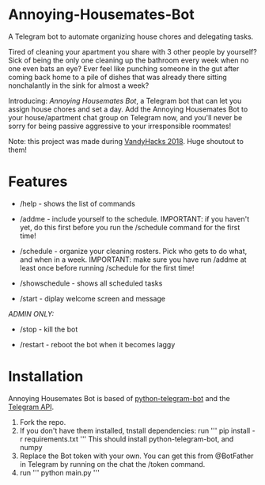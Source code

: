 # Annoying-Housemates-Bot
A Telegram bot to automate organizing house chores and delegating tasks.

Tired of cleaning your apartment you share with 3 other people by yourself? Sick of being the only one cleaning up the bathroom every week when no one even bats an eye? Ever feel like punching someone in the gut after coming back home to a pile of dishes that was already there sitting nonchalantly in the sink for almost a week?

Introducing: *Annoying Housemates Bot*, a Telegram bot that can let you assign house chores and set a day. Add the Annoying Housemates Bot to your house/apartment chat group on Telegram now, and you'll never be sorry for being passive aggressive to your irresponsible roommates!

Note: this project was made during [VandyHacks 2018](https://vandyhacks.org/). Huge shoutout to them!

# Features
- /help - shows the list of commands

- /addme - include yourself to the schedule. IMPORTANT: if you haven't yet, do this first before you run the /schedule command for the first time!

- /schedule - organize your cleaning rosters. Pick who gets to do what, and when in a week. IMPORTANT: make sure you have run /addme at least once before running /schedule for the first time!

- /showschedule - shows all scheduled tasks

- /start - diplay welcome screen and message

*ADMIN ONLY:*
- /stop - kill the bot

- /restart - reboot the bot when it becomes laggy


# Installation

Annoying Housemates Bot is based of [python-telegram-bot](https://github.com/python-telegram-bot/python-telegram-bot) and the [Telegram API](https://core.telegram.org/bots/api).

1. Fork the repo.
2. If you don't have them installed, tnstall dependencies:
run '''
pip install -r requirements.txt
'''
This should install python-telegram-bot, and numpy
3. Replace the Bot token with your own. You can get this from @BotFather in Telegram by running on the chat the /token command.
4. run '''
python main.py
'''
